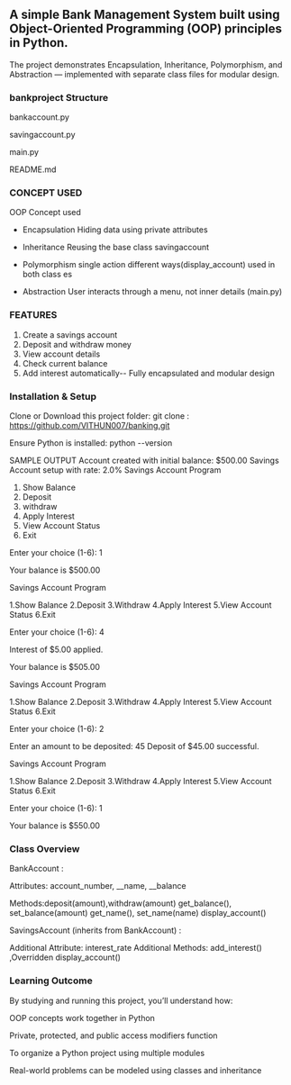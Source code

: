 ## A simple Bank Management System built using Object-Oriented Programming (OOP) principles in Python.
The project demonstrates Encapsulation, Inheritance, Polymorphism, and Abstraction — implemented with separate class files for modular design.
### bankproject Structure

bankaccount.py

savingaccount.py

main.py 

 README.md 

### CONCEPT USED
OOP Concept used

* Encapsulation Hiding data using private attributes

* Inheritance Reusing the base class savingaccount

* Polymorphism single action different ways(display_account) used in both class es 

* Abstraction User interacts through a menu, not inner details (main.py)

### FEATURES
1. Create a savings account
2. Deposit and withdraw money
3. View account details
4. Check current balance
5. Add interest automatically-- Fully encapsulated and modular design

### Installation & Setup
Clone or Download this project folder:
git clone : https://github.com/VITHUN007/banking.git

Ensure Python is installed:
python --version

SAMPLE OUTPUT
Account created with initial balance: $500.00 Savings Account setup with rate: 2.0%
Savings Account Program

1. Show Balance
2. Deposit
3. withdraw
 4. Apply Interest
5. View Account Status
6. Exit

Enter your choice (1-6): 1

Your balance is $500.00

Savings Account Program

1.Show Balance 2.Deposit 3.Withdraw 4.Apply Interest 5.View Account Status 6.Exit

Enter your choice (1-6): 4

Interest of $5.00 applied.

Your balance is $505.00

Savings Account Program

1.Show Balance 2.Deposit 3.Withdraw 4.Apply Interest 5.View Account Status 6.Exit

Enter your choice (1-6): 2

Enter an amount to be deposited: 45 Deposit of $45.00 successful.

Savings Account Program

1.Show Balance 2.Deposit 3.Withdraw 4.Apply Interest 5.View Account Status 6.Exit

Enter your choice (1-6): 1

Your balance is $550.00

### Class Overview
BankAccount :

Attributes: account_number, __name, __balance

Methods:deposit(amount),withdraw(amount)
get_balance(), set_balance(amount)
get_name(), set_name(name)
display_account()

SavingsAccount (inherits from BankAccount) :

Additional Attribute: interest_rate
Additional Methods:
add_interest() ,Overridden display_account()

### Learning Outcome
By studying and running this project, you’ll understand how:

OOP concepts work together in Python

Private, protected, and public access modifiers function

To organize a Python project using multiple modules

Real-world problems can be modeled using classes and inheritance


